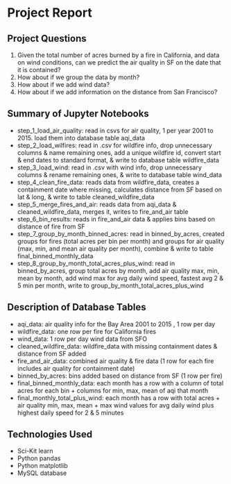 # Project Report 

## Project Questions

1.  Given the total number of acres burned by a fire in California, and data on wind conditions, can we predict the air quality in SF on the date that it is contained?
2. How about if we group the data by month?
3. How about if we add wind data?
4. How about if we add information on the distance from San Francisco?

## Summary of Jupyter Notebooks

* step_1_load_air_quality:  read in csvs for air quality, 1 per year 2001 to 2015.  load them into database table aqi_data
* step_2_load_wilfires: read in .csv for wildfire info, drop unnecessary columns & name remaining ones, add a unique wildfire id, convert start & end dates to standard format, & write to database table wildfire_data
* step_3_load_wind: read in .csv with wind info, drop unnecessary columns & rename remaining ones, & write to database table wind_data
* step_4_clean_fire_data: reads data from wildfire_data, creates a containment date where missing, calculates distance from SF based on lat & long, & write to table cleaned_wildfire_data
* step_5_merge_fires_and_air: reads data from aqi_data & cleaned_wildfire_data, merges it, writes to fire_and_air table
* step_6_bin_results: reads in fire_and_air data & applies bins based on distance of fire from SF
* step_7_group_by_month_binned_acres: read in binned_by_acres, created groups for fires (total acres per bin per month) and groups for air quality (max, min, and mean air quality per month), combine & write to table final_binned_monthly_data
* step_8_group_by_month_total_acres_plus_wind: read in binned_by_acres, group total acres by month, add air quality max, min, mean by month, add wind max for avg daily wind speed, fastest avg 2 & 5 min per month, write to group_by_month_total_acres_plus_wind

## Description of Database Tables
* aqi_data: air quality info for the Bay Area 2001 to 2015 , 1 row per day
* wildfire_data: one row per fire for California fires
* wind_data: 1 row per day wind data from SFO 
* cleaned_wildfire_data: wildfire_data with missing containment dates & distance from SF added
* fire_and_air_data: combined air quality & fire data (1 row for each fire includes air quality for containment date)
* binned_by_acres:  bins added based on distance from SF (1 row per fire)
* final_binned_monthly_data: each month has a row with a column of total acres for each bin + columns for min, max, mean of aqi that month
* final_monthly_total_plus_wind: each month has a row with total acres + air quality min, max, mean + max wind values for avg daily wind plus highest daily speed for 2 & 5 minutes



## Technologies Used

* Sci-Kit learn
* Python pandas
* Python matplotlib
* MySQL database











